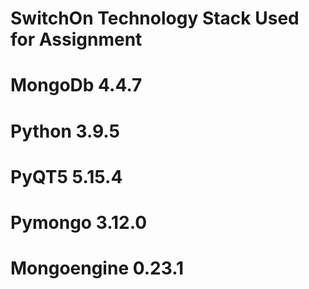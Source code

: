 # SwitchOn Technology Stack Used for Assignment

# MongoDb 4.4.7

# Python 3.9.5

# PyQT5 5.15.4

# Pymongo 3.12.0

# Mongoengine 0.23.1

